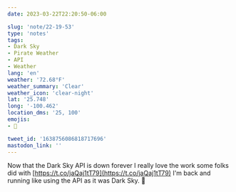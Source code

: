 ```yaml
---
date: 2023-03-22T22:20:50-06:00

slug: 'note/22-19-53'
type: 'notes'
tags:
- Dark Sky
- Pirate Weather
- API
- Weather
lang: 'en'
weather: '72.68°F'
weather_summary: 'Clear'
weather_icon: 'clear-night'
lat: '25.748'
long: '-100.462'
location_dms: '25, 100'
emojis:
- 👏

tweet_id: '1638756086818717696'
mastodon_link: ''
---
```

Now that the Dark Sky API is down forever I really love the work some folks did with [https://t.co/jaQaj1tT79](https://t.co/jaQaj1tT79) I'm back and running like using the API as it was Dark Sky. 👏